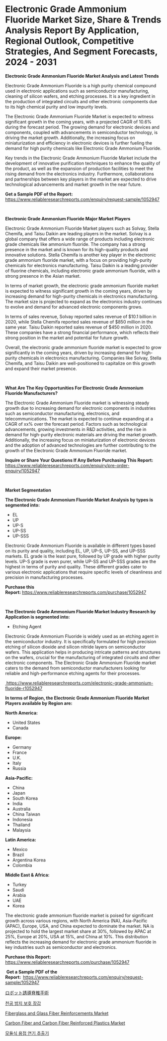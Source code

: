<p><h1>Electronic Grade Ammonium Fluoride Market Size, Share & Trends Analysis Report By Application, Regional Outlook, Competitive Strategies, And Segment Forecasts, 2024 - 2031</h1></p><p><strong>Electronic Grade Ammonium Fluoride Market Analysis and Latest Trends</strong></p>
<p><p>Electronic Grade Ammonium Fluoride is a high purity chemical compound used in electronic applications such as semiconductor manufacturing, cleaning of silicon wafers, and etching processes. It is a key ingredient in the production of integrated circuits and other electronic components due to its high chemical purity and low impurity levels.</p><p>The Electronic Grade Ammonium Fluoride Market is expected to witness significant growth in the coming years, with a projected CAGR of 10.6% during the forecast period. The growing demand for electronic devices and components, coupled with advancements in semiconductor technology, is driving the market growth. Additionally, the increasing focus on miniaturization and efficiency in electronic devices is further fueling the demand for high purity chemicals like Electronic Grade Ammonium Fluoride.</p><p>Key trends in the Electronic Grade Ammonium Fluoride Market include the development of innovative purification techniques to enhance the quality of the product, as well as the expansion of production facilities to meet the rising demand from the electronics industry. Furthermore, collaborations and partnerships between key players in the market are expected to drive technological advancements and market growth in the near future.</p></p>
<p><strong>Get a Sample PDF of the Report:&nbsp;</strong> <a href="https://www.reliableresearchreports.com/enquiry/request-sample/1052947">https://www.reliableresearchreports.com/enquiry/request-sample/1052947</a></p>
<p>&nbsp;</p>
<p><strong>Electronic Grade Ammonium Fluoride Major Market Players</strong></p>
<p><p>Electronic Grade Ammonium Fluoride Market players such as Solvay, Stella Chemifa, and Taisu Daikin are leading players in the market. Solvay is a global company that offers a wide range of products including electronic grade chemicals like ammonium fluoride. The company has a strong presence in the market and is known for its high-quality products and innovative solutions. Stella Chemifa is another key player in the electronic grade ammonium fluoride market, with a focus on providing high-purity chemicals for electronics manufacturing. Taisu Daikin is a leading provider of fluorine chemicals, including electronic grade ammonium fluoride, with a strong presence in the Asian market.</p><p>In terms of market growth, the electronic grade ammonium fluoride market is expected to witness significant growth in the coming years, driven by increasing demand for high-purity chemicals in electronics manufacturing. The market size is projected to expand as the electronics industry continues to evolve and demand for advanced electronic components grows.</p><p>In terms of sales revenue, Solvay reported sales revenue of $10.1 billion in 2020, while Stella Chemifa reported sales revenue of $850 million in the same year. Taisu Daikin reported sales revenue of $450 million in 2020. These companies have a strong financial performance, which reflects their strong position in the market and potential for future growth.</p><p>Overall, the electronic grade ammonium fluoride market is expected to grow significantly in the coming years, driven by increasing demand for high-purity chemicals in electronics manufacturing. Companies like Solvay, Stella Chemifa, and Taisu Daikin are well-positioned to capitalize on this growth and expand their market presence.</p></p>
<p>&nbsp;</p>
<p><strong>What Are The Key Opportunities For Electronic Grade Ammonium Fluoride Manufacturers?</strong></p>
<p><p>The Electronic Grade Ammonium Fluoride market is witnessing steady growth due to increasing demand for electronic components in industries such as semiconductor manufacturing, electronics, and telecommunications. The market is expected to continue expanding at a CAGR of xx% over the forecast period. Factors such as technological advancements, growing investments in R&D activities, and the rise in demand for high-purity electronic materials are driving the market growth. Additionally, the increasing focus on miniaturization of electronic devices and the adoption of advanced technologies are further contributing to the growth of the Electronic Grade Ammonium Fluoride market.</p></p>
<p><strong>Inquire or Share Your Questions If Any Before Purchasing This Report:</strong> <a href="https://www.reliableresearchreports.com/enquiry/pre-order-enquiry/1052947">https://www.reliableresearchreports.com/enquiry/pre-order-enquiry/1052947</a></p>
<p>&nbsp;</p>
<p><strong>Market Segmentation</strong></p>
<p><strong>The Electronic Grade Ammonium Fluoride Market Analysis by types is segmented into:</strong></p>
<p><ul><li>EL</li><li>UP</li><li>UP-S</li><li>UP-SS</li><li>UP-SSS</li></ul></p>
<p><p>Electronic Grade Ammonium Fluoride is available in different types based on its purity and quality, including EL, UP, UP-S, UP-SS, and UP-SSS markets. EL grade is the least pure, followed by UP grade with higher purity levels. UP-S grade is even purer, while UP-SS and UP-SSS grades are the highest in terms of purity and quality. These different grades cater to various electronic applications that require specific levels of cleanliness and precision in manufacturing processes.</p></p>
<p><strong>Purchase this Report:&nbsp;</strong><a href="https://www.reliableresearchreports.com/purchase/1052947">https://www.reliableresearchreports.com/purchase/1052947</a></p>
<p>&nbsp;</p>
<p><strong>The Electronic Grade Ammonium Fluoride Market Industry Research by Application is segmented into:</strong></p>
<p><ul><li>Etching Agent</li></ul></p>
<p><p>Electronic Grade Ammonium Fluoride is widely used as an etching agent in the semiconductor industry. It is specifically formulated for high precision etching of silicon dioxide and silicon nitride layers on semiconductor wafers. This application helps in producing intricate patterns and structures on the wafers, crucial for the manufacturing of integrated circuits and other electronic components. The Electronic Grade Ammonium Fluoride market caters to the demand from semiconductor manufacturers looking for reliable and high-performance etching agents for their processes.</p></p>
<p><a href="https://www.reliableresearchreports.com/electronic-grade-ammonium-fluoride-r1052947">&nbsp;https://www.reliableresearchreports.com/electronic-grade-ammonium-fluoride-r1052947</a></p>
<p><strong>In terms of Region, the Electronic Grade Ammonium Fluoride Market Players available by Region are:</strong></p>
<p>
    <p> <strong> North America: </strong>
        <ul>
            <li>United States</li>
            <li>Canada</li>
        </ul>
        </p> 
    <p> <strong> Europe: </strong>
        <ul>
            <li>Germany</li>
            <li>France</li>
            <li>U.K.</li>
            <li>Italy</li>
            <li>Russia</li>
        </ul>
        </p> 
    <p> <strong> Asia-Pacific: </strong>
        <ul>
            <li>China</li>
            <li>Japan</li>
            <li>South Korea</li>
            <li>India</li>
            <li>Australia</li>
            <li>China Taiwan</li>
            <li>Indonesia</li>
            <li>Thailand</li>
            <li>Malaysia</li>
        </ul>
        </p> 
    <p> <strong> Latin America: </strong>
        <ul>
            <li>Mexico</li>
            <li>Brazil</li>
            <li>Argentina Korea</li>
            <li>Colombia</li>
        </ul>
        </p> 
    <p> <strong> Middle East & Africa: </strong>
        <ul>
            <li>Turkey</li>
            <li>Saudi</li>
            <li>Arabia</li>
            <li>UAE</li>
            <li>Korea</li>
        </ul>
    </p>
    </p>
<p><p>The electronic grade ammonium fluoride market is poised for significant growth across various regions, with North America (NA), Asia-Pacific (APAC), Europe, USA, and China expected to dominate the market. NA is projected to hold the largest market share at 30%, followed by APAC at 25%, Europe at 20%, USA at 15%, and China at 10%. This distribution reflects the increasing demand for electronic grade ammonium fluoride in key industries such as semiconductor and electronics.</p></p>
<p><strong>Purchase this Report: </strong><a href="https://www.reliableresearchreports.com/purchase/1052947">https://www.reliableresearchreports.com/purchase/1052947</a></p>
<p>&nbsp;<strong>Get a Sample PDF of the Report:&nbsp;&nbsp;</strong><a href="https://www.reliableresearchreports.com/enquiry/request-sample/1052947">https://www.reliableresearchreports.com/enquiry/request-sample/1052947</a></p>
<p><strong></strong></p>
<p><p><a href="https://github.com/one-cool-chick/Market-Research-Report-List-1/blob/main/147110991727.md">ロボット誘導脊椎手術</a></p><p><a href="https://github.com/anton65482023/Market-Research-Report-List-1/blob/main/699334784566.md">천공 방지 보호 장갑</a></p><p><a href="https://github.com/gamblestampleyjenny50m5sl6/Market-Research-Report-List-2/blob/main/fiberglass-and-glass-fiber-reinforcements-market.md">Fiberglass and Glass Fiber Reinforcements Market</a></p><p><a href="https://github.com/wwwkeltoum/Market-Research-Report-List-3/blob/main/carbon-fiber-and-carbon-fiber-reinforced-plastics-market.md">Carbon Fiber and Carbon Fiber Reinforced Plastics Market</a></p><p><a href="https://github.com/Hubertstyenger6685/Market-Research-Report-List-1/blob/main/890651784565.md">모듈식 용접 연기 추출기</a></p></p>